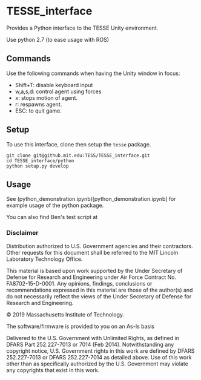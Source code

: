 # TESSE_interface

Provides a Python interface to the TESSE Unity environment.

Use python 2.7 (to ease usage with ROS)

## Commands
Use the following commands when having the Unity window in focus:

- Shift+T: disable keyboard input
- w,a,s,d: control agent using forces
- x: stops motion of agent.
- r: respawns agent.
- ESC: to quit game.

## Setup

To use this interface, clone then setup the `tesse` package.
```
git clone git@github.mit.edu:TESS/TESSE_interface.git
cd TESSE_interface/python
python setup.py develop
```

## Usage

See (python_demonstration.ipynb)[python_demonstration.ipynb] for example usage of the python package.

You can also find Ben's test script at 



### Disclaimer

Distribution authorized to U.S. Government agencies and their contractors. Other requests for this document shall be referred to the MIT Lincoln Laboratory Technology Office.

This material is based upon work supported by the Under Secretary of Defense for Research and Engineering under Air Force Contract No. FA8702-15-D-0001. Any opinions, findings, conclusions or recommendations expressed in this material are those of the author(s) and do not necessarily reflect the views of the Under Secretary of Defense for Research and Engineering.

© 2019 Massachusetts Institute of Technology.

The software/firmware is provided to you on an As-Is basis

Delivered to the U.S. Government with Unlimited Rights, as defined in DFARS Part 252.227-7013 or 7014 (Feb 2014). Notwithstanding any copyright notice, U.S. Government rights in this work are defined by DFARS 252.227-7013 or DFARS 252.227-7014 as detailed above. Use of this work other than as specifically authorized by the U.S. Government may violate any copyrights that exist in this work.
